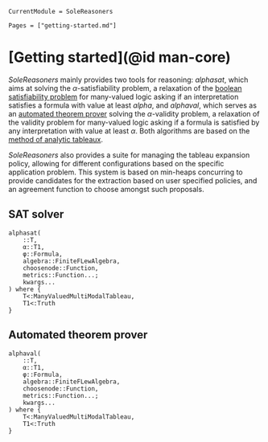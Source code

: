 ```@meta
CurrentModule = SoleReasoners
```

```@contents
Pages = ["getting-started.md"]
```

# [Getting started](@id man-core)

*SoleReasoners* mainly provides two tools for reasoning: *alphasat*, which aims at solving the $\alpha$-satisfiability problem, a relaxation of the [boolean satisfiability problem](https://en.wikipedia.org/wiki/Boolean_satisfiability_problem) for many-valued logic asking if an interpretation satisfies a formula with value at least $alpha$, and *alphaval*, which serves as an [automated theorem prover](https://en.wikipedia.org/wiki/Automated_theorem_proving) solving the $\alpha$-validity problem, a relaxation of the validity problem for many-valued logic asking if a formula is satisfied by any interpretation with value at least $\alpha$. Both algorithms are based on the [method of analytic tableaux](https://en.wikipedia.org/wiki/Method_of_analytic_tableaux).

*SoleReasoners* also provides a suite for managing the tableau expansion policy, allowing for different configurations based on the specific application problem. This system is based on min-heaps concurring to provide candidates for the extraction based on user specified policies, and an agreement function to choose amongst such proposals.

## SAT solver

```@docs
alphasat(
    ::T,
    α::T1,
    φ::Formula,
    algebra::FiniteFLewAlgebra,
    choosenode::Function,
    metrics::Function...;
    kwargs...
) where {
    T<:ManyValuedMultiModalTableau,
    T1<:Truth
}
```

## Automated theorem prover
```@docs
alphaval(
    ::T,
    α::T1,
    φ::Formula,
    algebra::FiniteFLewAlgebra,
    choosenode::Function,
    metrics::Function...;
    kwargs...
) where {
    T<:ManyValuedMultiModalTableau,
    T1<:Truth
}
```
